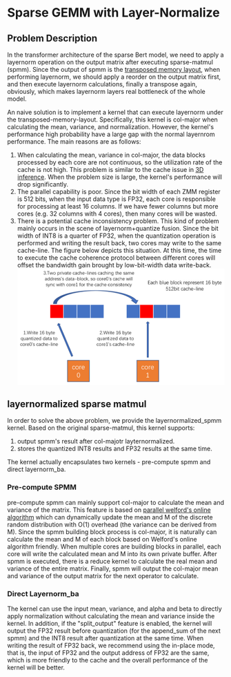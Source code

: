 # Sparse GEMM with Layer-Normalize

## Problem Description 
In the transformer architecture of the sparse Bert model, we need to apply a layernorm operation on the output matrix after executing sparse-matmul (spmm). Since the output of spmm is the [transposed memory layout](https://github.com/intel/intel-extension-for-transformers/blob/main/intel_extension_for_transformers/llm/runtime/deprecated/kernels/docs/kernel_desc/kernel_vnni.md), when performing layernorm, we should apply a reorder on the output matrix first, and then execute layernorm calculations, finally a transpose again, obviously, which makes layernorm layers real bottleneck of the whole model.

An naive solution is to implement a kernel that can execute layernorm under the transposed-memory-layout. Specifically, this kernel is col-major when calculating the mean, variance, and normalization. However, the kernel's performance high probability have a large gap with the normal layernrom performance. The main reasons are as follows:

1. When calculating the mean, variance in col-major, the data blocks processed by each core are not continuous, so the utilization rate of the cache is not high. This problem is similar to the cache issue in [3D inference](https://github.com/intel/intel-extension-for-transformers/blob/main/intel_extension_for_transformers/llm/runtime/deprecated/kernels/docs/kernel_desc/3D_inference.md). When the problem size is large, the kernel's performance will drop significantly.
2. The parallel capability is poor. Since the bit width of each ZMM register is 512 bits, when the input data type is FP32, each core is responsible for processing at least 16 columns. If we have fewer columns but more cores (e.g. 32 columns with 4 cores), then many cores will be wasted.
3. There is a potential cache inconsistency problem. This kind of problem mainly occurs in the scene of layernorm+quantize fusion. Since the bit width of INT8 is a quarter of FP32, when the quantization operation is performed and writing the result back,  two cores may write to the same cache-line. The figure below depicts this situation. At this time, the time to execute the cache coherence protocol between different cores will offset the bandwidth gain brought by low-bit-width data write-back.![](../imgs/cache_inconsistency.png)
## layernormalized sparse matmul
In order to solve the above problem, we provide the layernormalized_spmm kernel. Based on the original sparse-matmul, this kernel supports:

1. output spmm's result after col-majotr layternormalized.
2. stores the quantized INT8 results and FP32 results at the same time. 

The kernel actually encapsulates two kernels - pre-compute spmm and direct layernorm_ba.
### Pre-compute SPMM
pre-compute spmm can mainly support col-major to calculate the mean and variance of the matrix. This feature is based on [parallel welford's online algorithm](https://en.wikipedia.org/wiki/Algorithms_for_calculating_variance) which can dynamically update the mean and M of the discrete random distribution with O(1) overhead (the variance can be derived from M). Since the spmm building block process is col-major, it is naturally can calculate the mean and M of each block based on Welford's online algorithm friendly. When multiple cores are building blocks in parallel, each core will write the calculated mean and M into its own private buffer. After spmm is executed, there is a reduce kernel to calculate the real mean and variance of the entire matrix. Finally, spmm will output the col-major mean and variance of the output matrix for the next operator to calculate.
### Direct Layernorm_ba
The kernel can use the input mean, variance, and alpha and beta to directly apply normalization without calculating the mean and variance inside the kernel. In addition, if the "split_output" feature is enabled, the kernel will output the FP32 result before quantization (for the append_sum of the next spmm) and the INT8 result after quantization at the same time. When writing the result of FP32 back, we recommend using the in-place mode, that is, the input of FP32 and the output address of FP32 are the same, which is more friendly to the cache and the overall performance of the kernel will be better.
